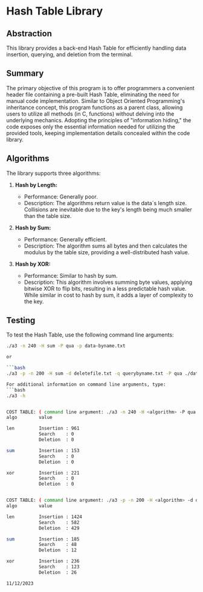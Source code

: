 # Hash Table Library

## Abstraction

This library provides a back-end Hash Table for efficiently handling data insertion, querying, and deletion from the terminal.

## Summary

The primary objective of this program is to offer programmers a convenient header file containing a pre-built Hash Table, eliminating the need for manual code implementation. Similar to Object Oriented Programming's inheritance concept, this program functions as a parent class, allowing users to utilize all methods (in C, functions) without delving into the underlying mechanics. Adopting the principles of "information hiding," the code exposes only the essential information needed for utilizing the provided tools, keeping implementation details concealed within the code library.

## Algorithms

The library supports three algorithms:

1. **Hash by Length:**
   - Performance: Generally poor.
   - Description: The algorithms return value is the data´s length size. Collisions are inevitable due to the      key's length being much smaller than the table size.

2. **Hash by Sum:**
   - Performance: Generally efficient.
   - Description: The algorithm sums all bytes and then calculates the modulus by the table size, providing a well-distributed hash value.

3. **Hash by XOR:**
   - Performance: Similar to hash by sum.
   - Description: This algorithm involves summing byte values, applying bitwise XOR to flip bits, resulting in a less predictable hash value. While similar in cost to hash by sum, it adds a layer of complexity to the key.

## Testing

To test the Hash Table, use the following command line arguments:

```bash
./a3 -n 240 -H sum -P qua -p data-byname.txt

or 

```bash
./a3 -p -n 200 -H sum -d deletefile.txt -q querybyname.txt -P qua ./data-byname.txt

For additional information on command line arguments, type:
```bash
./a3 -h


COST TABLE: ( command line argument: ./a3 -n 240 -H <algorithm> -P qua -p  data-byname.txt )
algo        value

len         Insertion : 961
            Search    : 0
            Deletion  : 0

sum         Insertion : 153
            Search    : 0
            Deletion  : 0

xor         Insertion : 221
            Search    : 0
            Deletion  : 0


COST TABLE: ( command line argument: ./a3 -p -n 200 -H <algorithm> -d deletefile.txt -q querybyname.txt -P qua ./data-byname.txt )
algo        value

len         Insertion : 1424
            Search    : 582
            Deletion  : 429

sum         Insertion : 185
            Search    : 48
            Deletion  : 12

xor         Insertion : 236
            Search    : 123
            Deletion  : 26

11/12/2023
